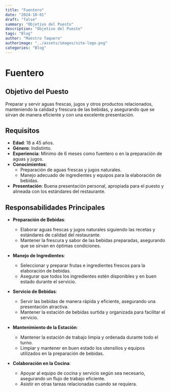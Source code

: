 ```yaml
---
title: "Fuentero"
date: "2024-10-01"
draft: "false"
summary: "Objetivo del Puesto"
description: "Objetivo del Puesto"
tags: "Blog"
author: "Maestro Taquero"
authorimage: "../assets/images/site-logo.png"
categories: "Blog"
---
```

# Fuentero

## Objetivo del Puesto
Preparar y servir aguas frescas, jugos y otros productos relacionados, manteniendo la calidad y frescura de las bebidas, y asegurando que se sirvan de manera eficiente y con una excelente presentación.

## Requisitos

- **Edad**: 18 a 45 años.
- **Género**: Indistinto.
- **Experiencia**: Mínimo de 6 meses como fuentero o en la preparación de aguas y jugos.
- **Conocimientos**:
  - Preparación de aguas frescas y jugos naturales.
  - Manejo adecuado de ingredientes y equipos para la elaboración de bebidas.
- **Presentación**: Buena presentación personal, apropiada para el puesto y alineada con los estándares del restaurante.

## Responsabilidades Principales

- **Preparación de Bebidas**:
  - Elaborar aguas frescas y jugos naturales siguiendo las recetas y estándares de calidad del restaurante.
  - Mantener la frescura y sabor de las bebidas preparadas, asegurando que se sirvan en óptimas condiciones.

- **Manejo de Ingredientes**:
  - Seleccionar y preparar frutas e ingredientes frescos para la elaboración de bebidas.
  - Asegurar que todos los ingredientes estén disponibles y en buen estado durante el servicio.

- **Servicio de Bebidas**:
  - Servir las bebidas de manera rápida y eficiente, asegurando una presentación atractiva.
  - Mantener la estación de bebidas surtida y organizada para facilitar el servicio.

- **Mantenimiento de la Estación**:
  - Mantener la estación de trabajo limpia y ordenada durante todo el turno.
  - Limpiar y mantener en buen estado los utensilios y equipos utilizados en la preparación de bebidas.

- **Colaboración en la Cocina**:
  - Apoyar al equipo de cocina y servicio según sea necesario, asegurando un flujo de trabajo eficiente.
  - Asistir en otras tareas relacionadas cuando se requiera.
